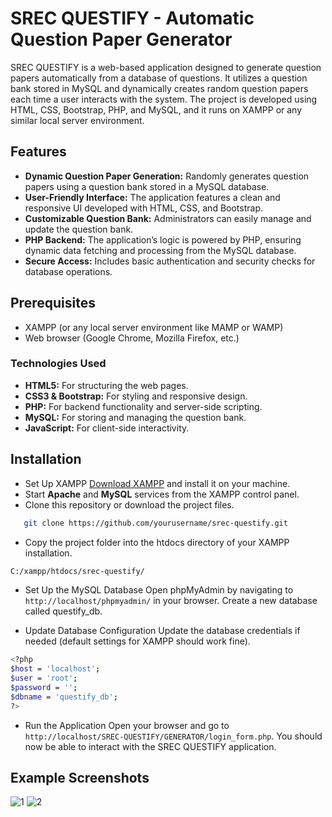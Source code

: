 # SREC QUESTIFY - Automatic Question Paper Generator

SREC QUESTIFY is a web-based application designed to generate question papers automatically from a database of questions. It utilizes a question bank stored in MySQL and dynamically creates random question papers each time a user interacts with the system. The project is developed using HTML, CSS, Bootstrap, PHP, and MySQL, and it runs on XAMPP or any similar local server environment.

## Features
- **Dynamic Question Paper Generation:** Randomly generates question papers using a question bank stored in a MySQL database.
- **User-Friendly Interface:** The application features a clean and responsive UI developed with HTML, CSS, and Bootstrap.
- **Customizable Question Bank:** Administrators can easily manage and update the question bank.
- **PHP Backend:** The application’s logic is powered by PHP, ensuring dynamic data fetching and processing from the MySQL database.
- **Secure Access:** Includes basic authentication and security checks for database operations.

## Prerequisites
- XAMPP (or any local server environment like MAMP or WAMP)
- Web browser (Google Chrome, Mozilla Firefox, etc.)

### Technologies Used
- **HTML5:** For structuring the web pages.
- **CSS3 & Bootstrap:** For styling and responsive design.
- **PHP:** For backend functionality and server-side scripting.
- **MySQL:** For storing and managing the question bank.
- **JavaScript:** For client-side interactivity.

## Installation

- Set Up XAMPP [Download XAMPP](https://www.apachefriends.org/index.html) and install it on your machine.
- Start **Apache** and **MySQL** services from the XAMPP control panel.
- Clone this repository or download the project files.
```bash
   git clone https://github.com/yourusername/srec-questify.git
  ``` 
- Copy the project folder into the htdocs directory of your XAMPP installation.
```bash
C:/xampp/htdocs/srec-questify/
```
- Set Up the MySQL Database
Open phpMyAdmin by navigating to `http://localhost/phpmyadmin/` in your browser.
Create a new database called questify_db.

- Update Database Configuration
Update the database credentials if needed (default settings for XAMPP should work fine).
```bash
<?php
$host = 'localhost';
$user = 'root';
$password = '';
$dbname = 'questify_db';
?>
```
- Run the Application
Open your browser and go to `http://localhost/SREC-QUESTIFY/GENERATOR/login_form.php`.
You should now be able to interact with the SREC QUESTIFY application.

## Example Screenshots
![1](https://github.com/user-attachments/assets/7acce6f9-9cd8-4e89-868c-c8fcb5e77188)
![2](https://github.com/user-attachments/assets/107c5513-3180-4c86-9e62-be802c370236)
